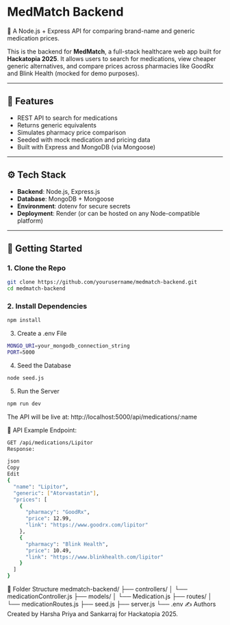 # MedMatch Backend

💊 A Node.js + Express API for comparing brand-name and generic medication prices.

This is the backend for **MedMatch**, a full-stack healthcare web app built for **Hackatopia 2025**. It allows users to search for medications, view cheaper generic alternatives, and compare prices across pharmacies like GoodRx and Blink Health (mocked for demo purposes).

---

## 🧠 Features

- REST API to search for medications
- Returns generic equivalents
- Simulates pharmacy price comparison
- Seeded with mock medication and pricing data
- Built with Express and MongoDB (via Mongoose)

---

## ⚙️ Tech Stack

- **Backend**: Node.js, Express.js
- **Database**: MongoDB + Mongoose
- **Environment**: dotenv for secure secrets
- **Deployment**: Render (or can be hosted on any Node-compatible platform)

---

## 🚀 Getting Started

### 1. Clone the Repo

```bash
git clone https://github.com/yourusername/medmatch-backend.git
cd medmatch-backend
```
### 2. Install Dependencies
```bash
npm install
```
3. Create a .env File
```bash
MONGO_URI=your_mongodb_connection_string
PORT=5000
```
4. Seed the Database
```bash
node seed.js
```
5. Run the Server
```bash
npm run dev
```

The API will be live at: http://localhost:5000/api/medications/:name

📂 API Example
Endpoint:
```bash
GET /api/medications/Lipitor
Response:

json
Copy
Edit
{
  "name": "Lipitor",
  "generic": ["Atorvastatin"],
  "prices": [
    {
      "pharmacy": "GoodRx",
      "price": 12.99,
      "link": "https://www.goodrx.com/lipitor"
    },
    {
      "pharmacy": "Blink Health",
      "price": 10.49,
      "link": "https://www.blinkhealth.com/lipitor"
    }
  ]
}
```
📁 Folder Structure
medmatch-backend/
├── controllers/
│   └── medicationController.js
├── models/
│   └── Medication.js
├── routes/
│   └── medicationRoutes.js
├── seed.js
├── server.js
└── .env
✍️ Authors
Created by Harsha Priya and Sankarraj for Hackatopia 2025.

